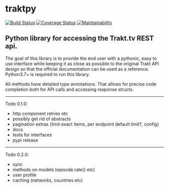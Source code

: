 # traktpy
[![Build Status](https://travis-ci.org/jmolinski/traktpy.svg?branch=master)](https://travis-ci.org/jmolinski/traktpy)
[![Coverage Status](https://coveralls.io/repos/github/jmolinski/traktpy/badge.svg?branch=master)](https://coveralls.io/github/jmolinski/traktpy?branch=master)
[![Maintainability](https://api.codeclimate.com/v1/badges/56fa3c9b591a4bf96dfe/maintainability)](https://codeclimate.com/github/jmolinski/traktpy/maintainability)

Python library for accessing the Trakt.tv REST api.
---

The goal of this library is to provide the end user with a pythonic, easy to use interface while keeping it as close as possible to the original Trakt API design so that the official documentation can be used as a reference. 
Python3.7+ is required to run this library. 

All methods have detailed type annotations. That allows for precise code completion both for API calls and accessing response structs.

---
Todo 0.1.0:
- http component retries etc
- possibly get rid of abstracts
- pagination extras (limit exact items, per endpoint default limit?, config)
- docs
- tests for interfaces
- pypi release

---
Todo 0.2.0:
- sync
- methods on models (episode.rate() etc)
- user profile
- caching (networks, countries etc)
